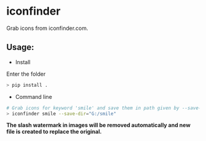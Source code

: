 # iconfinder

Grab icons from iconfinder.com.


## Usage:
- Install

Enter the folder
```python
> pip install .
```

- Command line
```bash
# Grab icons for keyword 'smile' and save them in path given by --save-dir 
> iconfinder smile --save-dir="G:/smile"

```

**The slash watermark in images will be removed automatically and new file is created to replace the original.**